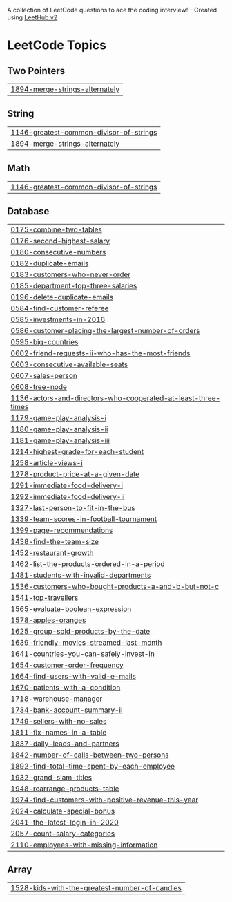 A collection of LeetCode questions to ace the coding interview! - Created using [LeetHub v2](https://github.com/arunbhardwaj/LeetHub-2.0)
<!---LeetCode Topics Start-->
# LeetCode Topics
## Two Pointers
|  |
| ------- |
| [1894-merge-strings-alternately](https://github.com/Divyasakhare07/LeetCode-Practice/tree/master/1894-merge-strings-alternately) |
## String
|  |
| ------- |
| [1146-greatest-common-divisor-of-strings](https://github.com/Divyasakhare07/LeetCode-Practice/tree/master/1146-greatest-common-divisor-of-strings) |
| [1894-merge-strings-alternately](https://github.com/Divyasakhare07/LeetCode-Practice/tree/master/1894-merge-strings-alternately) |
## Math
|  |
| ------- |
| [1146-greatest-common-divisor-of-strings](https://github.com/Divyasakhare07/LeetCode-Practice/tree/master/1146-greatest-common-divisor-of-strings) |
## Database
|  |
| ------- |
| [0175-combine-two-tables](https://github.com/Divyasakhare07/LeetCode-Practice/tree/master/0175-combine-two-tables) |
| [0176-second-highest-salary](https://github.com/Divyasakhare07/LeetCode-Practice/tree/master/0176-second-highest-salary) |
| [0180-consecutive-numbers](https://github.com/Divyasakhare07/LeetCode-Practice/tree/master/0180-consecutive-numbers) |
| [0182-duplicate-emails](https://github.com/Divyasakhare07/LeetCode-Practice/tree/master/0182-duplicate-emails) |
| [0183-customers-who-never-order](https://github.com/Divyasakhare07/LeetCode-Practice/tree/master/0183-customers-who-never-order) |
| [0185-department-top-three-salaries](https://github.com/Divyasakhare07/LeetCode-Practice/tree/master/0185-department-top-three-salaries) |
| [0196-delete-duplicate-emails](https://github.com/Divyasakhare07/LeetCode-Practice/tree/master/0196-delete-duplicate-emails) |
| [0584-find-customer-referee](https://github.com/Divyasakhare07/LeetCode-Practice/tree/master/0584-find-customer-referee) |
| [0585-investments-in-2016](https://github.com/Divyasakhare07/LeetCode-Practice/tree/master/0585-investments-in-2016) |
| [0586-customer-placing-the-largest-number-of-orders](https://github.com/Divyasakhare07/LeetCode-Practice/tree/master/0586-customer-placing-the-largest-number-of-orders) |
| [0595-big-countries](https://github.com/Divyasakhare07/LeetCode-Practice/tree/master/0595-big-countries) |
| [0602-friend-requests-ii-who-has-the-most-friends](https://github.com/Divyasakhare07/LeetCode-Practice/tree/master/0602-friend-requests-ii-who-has-the-most-friends) |
| [0603-consecutive-available-seats](https://github.com/Divyasakhare07/LeetCode-Practice/tree/master/0603-consecutive-available-seats) |
| [0607-sales-person](https://github.com/Divyasakhare07/LeetCode-Practice/tree/master/0607-sales-person) |
| [0608-tree-node](https://github.com/Divyasakhare07/LeetCode-Practice/tree/master/0608-tree-node) |
| [1136-actors-and-directors-who-cooperated-at-least-three-times](https://github.com/Divyasakhare07/LeetCode-Practice/tree/master/1136-actors-and-directors-who-cooperated-at-least-three-times) |
| [1179-game-play-analysis-i](https://github.com/Divyasakhare07/LeetCode-Practice/tree/master/1179-game-play-analysis-i) |
| [1180-game-play-analysis-ii](https://github.com/Divyasakhare07/LeetCode-Practice/tree/master/1180-game-play-analysis-ii) |
| [1181-game-play-analysis-iii](https://github.com/Divyasakhare07/LeetCode-Practice/tree/master/1181-game-play-analysis-iii) |
| [1214-highest-grade-for-each-student](https://github.com/Divyasakhare07/LeetCode-Practice/tree/master/1214-highest-grade-for-each-student) |
| [1258-article-views-i](https://github.com/Divyasakhare07/LeetCode-Practice/tree/master/1258-article-views-i) |
| [1278-product-price-at-a-given-date](https://github.com/Divyasakhare07/LeetCode-Practice/tree/master/1278-product-price-at-a-given-date) |
| [1291-immediate-food-delivery-i](https://github.com/Divyasakhare07/LeetCode-Practice/tree/master/1291-immediate-food-delivery-i) |
| [1292-immediate-food-delivery-ii](https://github.com/Divyasakhare07/LeetCode-Practice/tree/master/1292-immediate-food-delivery-ii) |
| [1327-last-person-to-fit-in-the-bus](https://github.com/Divyasakhare07/LeetCode-Practice/tree/master/1327-last-person-to-fit-in-the-bus) |
| [1339-team-scores-in-football-tournament](https://github.com/Divyasakhare07/LeetCode-Practice/tree/master/1339-team-scores-in-football-tournament) |
| [1399-page-recommendations](https://github.com/Divyasakhare07/LeetCode-Practice/tree/master/1399-page-recommendations) |
| [1438-find-the-team-size](https://github.com/Divyasakhare07/LeetCode-Practice/tree/master/1438-find-the-team-size) |
| [1452-restaurant-growth](https://github.com/Divyasakhare07/LeetCode-Practice/tree/master/1452-restaurant-growth) |
| [1462-list-the-products-ordered-in-a-period](https://github.com/Divyasakhare07/LeetCode-Practice/tree/master/1462-list-the-products-ordered-in-a-period) |
| [1481-students-with-invalid-departments](https://github.com/Divyasakhare07/LeetCode-Practice/tree/master/1481-students-with-invalid-departments) |
| [1536-customers-who-bought-products-a-and-b-but-not-c](https://github.com/Divyasakhare07/LeetCode-Practice/tree/master/1536-customers-who-bought-products-a-and-b-but-not-c) |
| [1541-top-travellers](https://github.com/Divyasakhare07/LeetCode-Practice/tree/master/1541-top-travellers) |
| [1565-evaluate-boolean-expression](https://github.com/Divyasakhare07/LeetCode-Practice/tree/master/1565-evaluate-boolean-expression) |
| [1578-apples-oranges](https://github.com/Divyasakhare07/LeetCode-Practice/tree/master/1578-apples-oranges) |
| [1625-group-sold-products-by-the-date](https://github.com/Divyasakhare07/LeetCode-Practice/tree/master/1625-group-sold-products-by-the-date) |
| [1639-friendly-movies-streamed-last-month](https://github.com/Divyasakhare07/LeetCode-Practice/tree/master/1639-friendly-movies-streamed-last-month) |
| [1641-countries-you-can-safely-invest-in](https://github.com/Divyasakhare07/LeetCode-Practice/tree/master/1641-countries-you-can-safely-invest-in) |
| [1654-customer-order-frequency](https://github.com/Divyasakhare07/LeetCode-Practice/tree/master/1654-customer-order-frequency) |
| [1664-find-users-with-valid-e-mails](https://github.com/Divyasakhare07/LeetCode-Practice/tree/master/1664-find-users-with-valid-e-mails) |
| [1670-patients-with-a-condition](https://github.com/Divyasakhare07/LeetCode-Practice/tree/master/1670-patients-with-a-condition) |
| [1718-warehouse-manager](https://github.com/Divyasakhare07/LeetCode-Practice/tree/master/1718-warehouse-manager) |
| [1734-bank-account-summary-ii](https://github.com/Divyasakhare07/LeetCode-Practice/tree/master/1734-bank-account-summary-ii) |
| [1749-sellers-with-no-sales](https://github.com/Divyasakhare07/LeetCode-Practice/tree/master/1749-sellers-with-no-sales) |
| [1811-fix-names-in-a-table](https://github.com/Divyasakhare07/LeetCode-Practice/tree/master/1811-fix-names-in-a-table) |
| [1837-daily-leads-and-partners](https://github.com/Divyasakhare07/LeetCode-Practice/tree/master/1837-daily-leads-and-partners) |
| [1842-number-of-calls-between-two-persons](https://github.com/Divyasakhare07/LeetCode-Practice/tree/master/1842-number-of-calls-between-two-persons) |
| [1892-find-total-time-spent-by-each-employee](https://github.com/Divyasakhare07/LeetCode-Practice/tree/master/1892-find-total-time-spent-by-each-employee) |
| [1932-grand-slam-titles](https://github.com/Divyasakhare07/LeetCode-Practice/tree/master/1932-grand-slam-titles) |
| [1948-rearrange-products-table](https://github.com/Divyasakhare07/LeetCode-Practice/tree/master/1948-rearrange-products-table) |
| [1974-find-customers-with-positive-revenue-this-year](https://github.com/Divyasakhare07/LeetCode-Practice/tree/master/1974-find-customers-with-positive-revenue-this-year) |
| [2024-calculate-special-bonus](https://github.com/Divyasakhare07/LeetCode-Practice/tree/master/2024-calculate-special-bonus) |
| [2041-the-latest-login-in-2020](https://github.com/Divyasakhare07/LeetCode-Practice/tree/master/2041-the-latest-login-in-2020) |
| [2057-count-salary-categories](https://github.com/Divyasakhare07/LeetCode-Practice/tree/master/2057-count-salary-categories) |
| [2110-employees-with-missing-information](https://github.com/Divyasakhare07/LeetCode-Practice/tree/master/2110-employees-with-missing-information) |
## Array
|  |
| ------- |
| [1528-kids-with-the-greatest-number-of-candies](https://github.com/Divyasakhare07/LeetCode-Practice/tree/master/1528-kids-with-the-greatest-number-of-candies) |
<!---LeetCode Topics End-->